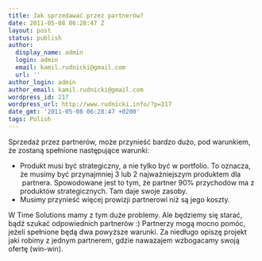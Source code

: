 ```yaml
---
title: Jak sprzedawać przez partnerów?
date: 2011-05-08 06:28:47 Z
layout: post
status: publish
author:
  display_name: admin
  login: admin
  email: kamil.rudnicki@gmail.com
  url: ''
author_login: admin
author_email: kamil.rudnicki@gmail.com
wordpress_id: 217
wordpress_url: http://www.rudnicki.info/?p=217
date_gmt: '2011-05-08 06:28:47 +0200'
tags: Polish
---
```


<p>Sprzedaż przez partnerów, może przynieść bardzo dużo, pod warunkiem, że zostaną spełnione następujące warunki:</p>
<ul>
<li>Produkt musi być strategiczny, a nie tylko być w portfolio. To oznacza, że musimy być przynajmniej 3 lub 2 najważniejszym produktem dla  partnera. Spowodowane jest to tym, że partner 90% przychodów ma z produktów strategicznych. Tam daje swoje zasoby.</li>
<li>Musimy przynieść więcej prowizji partnerowi niż są jego koszty.</li>
</ul>
<p>W Time Solutions mamy z tym duże problemy. Ale będziemy się starać, bądź szukać odpowiednich partnerów :) Partnerzy mogą mocno pomóc, jeżeli spełnione będą dwa powyższe warunki. Za niedługo opiszę projekt jaki robimy z jednym partnerem, gdzie nawazajem wzbogacamy swoją ofertę (win-win).</p>
